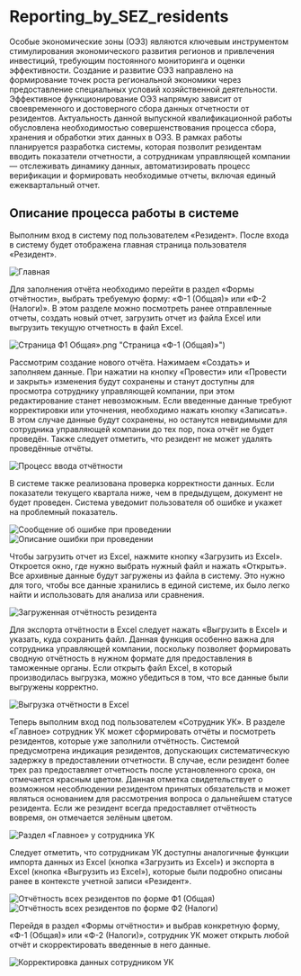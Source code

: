 # Reporting_by_SEZ_residents
Особые экономические зоны (ОЭЗ) являются ключевым инструментом стимулирования экономического развития регионов и привлечения инвестиций, требующим постоянного мониторинга и оценки эффективности. Создание и развитие ОЭЗ направлено на формирование точек роста региональной экономики через предоставление специальных условий хозяйственной деятельности. Эффективное функционирование ОЭЗ напрямую зависит от своевременного и достоверного сбора данных отчетности от резидентов. Актуальность данной выпускной квалификационной работы обусловлена необходимостью совершенствования процесса сбора, хранения и обработки этих данных в ОЭЗ.
В рамках работы планируется разработка системы, которая позволит резидентам вводить показатели отчетности, а сотрудникам управляющей компании — отслеживать динамику данных, автоматизировать процесс верификации и формировать необходимые отчеты, включая единый ежеквартальный отчет.

## Описание процесса работы в системе 
Выполним вход в систему под пользователем «Резидент». После входа в систему будет отображена главная страница пользователя «Резидент».

![Главная](images/главная.png "Главная страница")

Для заполнения отчёта необходимо перейти в раздел «Формы отчётности», выбрать требуемую форму: «Ф-1 (Общая)» или «Ф-2 (Налоги)». В этом разделе можно посмотреть ранее отправленные отчеты, создать новый отчет, загрузить отчет из файла Excel или выгрузить текущую отчетность в файл Excel.

![Страница Ф1 Общая](images/Страница_Ф1_Общая.png)».png "Страница «Ф-1 (Общая)»")

Рассмотрим создание нового отчёта. Нажимаем «Создать» и заполняем данные. При нажатии на кнопку «Провести» или «Провести и закрыть» изменения будут сохранены и станут доступны для просмотра сотруднику управляющей компании, при этом редактирование станет невозможным. Если введенные данные требуют корректировки или уточнения, необходимо нажать кнопку «Записать». В этом случае данные будут сохранены, но останутся невидимыми для сотрудника управляющей компании до тех пор, пока отчёт не будет проведён. Также следует отметить, что резидент не может удалять проведённые отчёты.

![Процесс ввода отчётности](images/Процесс_ввода_отчётности.png "Процесс ввода отчётности")

В системе также реализована проверка корректности данных. Если показатели текущего квартала ниже, чем в предыдущем, документ не будет проведен. Система уведомит пользователя об ошибке и укажет на проблемный показатель.

![Сообщение об ошибке при проведении](images/Сообщение_об_ошибке_при_проведении.png "Сообщение об ошибке при проведении")
![Описание ошибки при проведении](images/Описание_ошибки_при_проведении.png "Описание ошибки при проведении")

Чтобы загрузить отчет из Excel, нажмите кнопку «Загрузить из Excel». Откроется окно, где нужно выбрать нужный файл и нажать «Открыть». Все архивные данные будут загружены из файла в систему. Это нужно для того, чтобы все данные хранились в единой системе, их было легко найти и использовать для анализа или сравнения.

![Загруженная отчётность резидента](images/Загруженная_отчётность_резидента.png "Загруженная отчётность резидента")

Для экспорта отчётности в Excel следует нажать «Выгрузить в Excel» и указать, куда сохранить файл. Данная функция особенно важна для сотрудника управляющей компании, поскольку позволяет формировать сводную отчётность в нужном формате для предоставления в таможенные органы. Если открыть файл Excel, в который производилась выгрузка, можно убедиться в том, что все данные были выгружены корректно.

![Выгрузка отчётности в Excel](images/Выгрузка_отчётности_в_Excel.png "Выгрузка отчётности в Excel")

Теперь выполним вход под пользователем «Сотрудник УК». В разделе «Главное» сотрудник УК может сформировать отчёты и посмотреть резидентов, которые уже заполнили отчётность. 
Системой предусмотрена индикация резидентов, допускающих систематическую задержку в предоставлении отчетности. В случае, если резидент более трех раз предоставляет отчетность после установленного срока, он отмечается красным цветом. Данная отметка свидетельствует о возможном несоблюдении резидентом принятых обязательств и может являться основанием для рассмотрения вопроса о дальнейшем статусе резидента. Если же резидент всегда предоставляет отчётность вовремя, он отмечается зелёным цветом.

![Раздел «Главное» у сотрудника УК](images/Раздел_Главное_у_сотрудника_УК.png "Раздел «Главное» у сотрудника УК")

Следует отметить, что сотрудникам УК доступны аналогичные функции импорта данных из Excel (кнопка «Загрузить из Excel») и экспорта в Excel (кнопка «Выгрузить из Excel»), которые были подробно описаны ранее в контексте учетной записи «Резидент». 

![Отчётность всех резидентов по форме Ф1 (Общая)](images/Отчётность_всех_резидентов_по_форме_Ф1_Общая.png "Отчётность всех резидентов по форме Ф1 (Общая)")
![Отчётность всех резидентов по форме Ф2 (Налоги)](images/Отчётность_всех_резидентов_по_форме_Ф2_Налоги.png "Отчётность всех резидентов по форме Ф2 (Налоги)")

Перейдя в раздел «Формы отчётности» и выбрав конкретную форму, «Ф-1 (Общая)» или «Ф-2 (Налоги)», сотрудник УК может открыть любой отчёт и скорректировать введенные в него данные.

![Корректировка данных сотрудником УК](images/Корректировка_данных_сотрудником_УК.png "Корректировка данных сотрудником УК")
